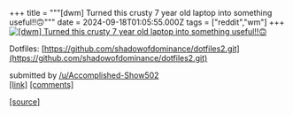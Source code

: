 +++
title = """[dwm] Turned this crusty 7 year old laptop into something useful!!🙃"""
date = 2024-09-18T01:05:55.000Z
tags = ["reddit","wm"]
+++
[![[dwm] Turned this crusty 7 year old laptop into something useful!!🙃](https://b.thumbs.redditmedia.com/09Pvhasg-DN50ABNaUmFXl9sS4f8ogUWL3m5hjS9zCU.jpg "[dwm] Turned this crusty 7 year old laptop into something useful!!🙃")](https://www.reddit.com/r/unixporn/comments/1fjgk70/dwm_turned_this_crusty_7_year_old_laptop_into/)

Dotfiles: [https://github.com/shadowofdominance/dotfiles2.git](https://github.com/shadowofdominance/dotfiles2.git)

submitted by [/u/Accomplished-Show502](https://www.reddit.com/user/Accomplished-Show502)  
[\[link\]](https://www.reddit.com/gallery/1fjgk70) [\[comments\]](https://www.reddit.com/r/unixporn/comments/1fjgk70/dwm_turned_this_crusty_7_year_old_laptop_into/)

[[source]](https://www.reddit.com/r/unixporn/comments/1fjgk70/dwm_turned_this_crusty_7_year_old_laptop_into/)
